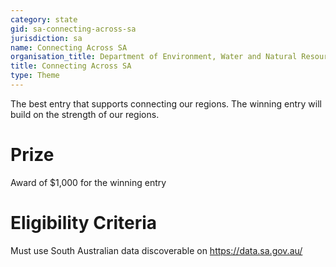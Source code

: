 ```yaml
---
category: state
gid: sa-connecting-across-sa
jurisdiction: sa
name: Connecting Across SA
organisation_title: Department of Environment, Water and Natural Resources
title: Connecting Across SA
type: Theme
---
```


The best entry that supports connecting our regions. The winning entry will build on the strength of our regions.

# Prize
Award of $1,000 for the winning entry

# Eligibility Criteria
Must use South Australian data discoverable on https://data.sa.gov.au/